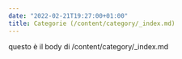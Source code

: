 ```yaml
---
date: "2022-02-21T19:27:00+01:00"
title: Categorie (/content/category/_index.md)
---
```


questo è il body di /content/category/_index.md
